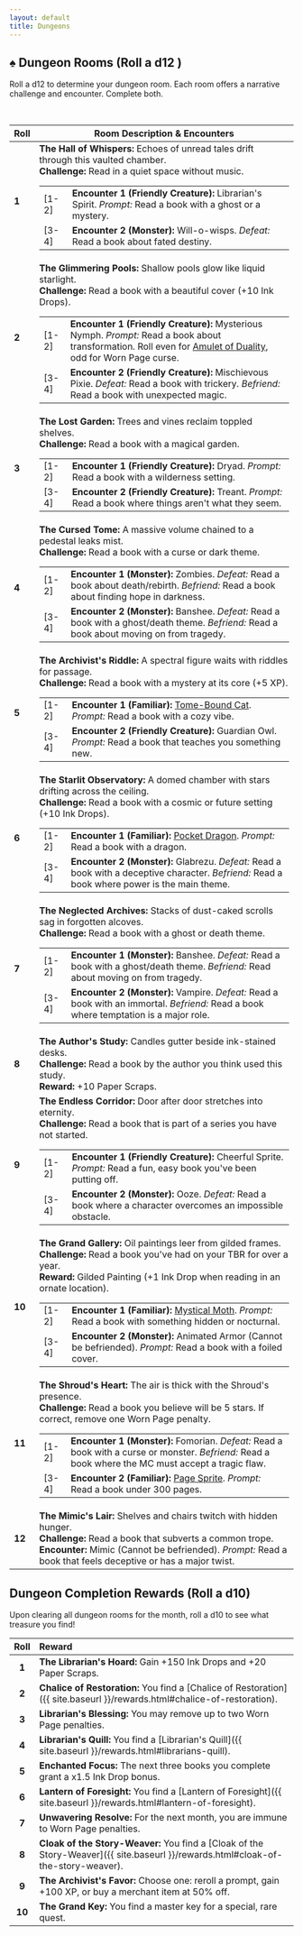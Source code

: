```yaml
---
layout: default
title: Dungeons
---
```


## ♠️ Dungeon Rooms (Roll a d12 )
Roll a d12 to determine your dungeon room. Each room offers a narrative challenge and encounter. Complete both.

<br>

<table>
  <thead>
    <tr>
      <th>Roll</th>
      <th>Room Description & Encounters</th>
    </tr>
  </thead>
  <tbody>
    <tr>
      <td><strong>1</strong></td>
      <td>
        <strong>The Hall of Whispers:</strong> Echoes of unread tales drift through this vaulted chamber.
        <br><strong>Challenge:</strong> Read in a quiet space without music.
        <table class="nested-table">
          <tbody>
            <tr>
              <td>[1-2]</td>
              <td><strong>Encounter 1 (Friendly Creature):</strong> Librarian's Spirit. <em>Prompt:</em> Read a book with a ghost or a mystery.</td>
            </tr>
            <tr>
              <td>[3-4]</td>
              <td><strong>Encounter 2 (Monster):</strong> Will-o-wisps. <em>Defeat:</em> Read a book about fated destiny.</td>
            </tr>
          </tbody>
        </table>
      </td>
    </tr>
    <tr>
      <td><strong>2</strong></td>
      <td>
        <strong>The Glimmering Pools:</strong> Shallow pools glow like liquid starlight.
        <br><strong>Challenge:</strong> Read a book with a beautiful cover (+10 Ink Drops).
        <table class="nested-table">
          <tbody>
            <tr>
              <td>[1-2]</td>
              <td><strong>Encounter 1 (Friendly Creature):</strong> Mysterious Nymph. <em>Prompt:</em> Read a book about transformation. Roll even for <a href="{{ site.baseurl }}/rewards.html#amulet-of-duality">Amulet of Duality</a>, odd for Worn Page curse.</td>
            </tr>
            <tr>
              <td>[3-4]</td>
              <td><strong>Encounter 2 (Friendly Creature):</strong> Mischievous Pixie. <em>Defeat:</em> Read a book with trickery. <em>Befriend:</em> Read a book with unexpected magic.</td>
            </tr>
          </tbody>
        </table>
      </td>
    </tr>
    <tr>
      <td><strong>3</strong></td>
      <td>
        <strong>The Lost Garden:</strong> Trees and vines reclaim toppled shelves.
        <br><strong>Challenge:</strong> Read a book with a magical garden.
        <table class="nested-table">
          <tbody>
            <tr>
              <td>[1-2]</td>
              <td><strong>Encounter 1 (Friendly Creature):</strong> Dryad. <em>Prompt:</em> Read a book with a wilderness setting.</td>
            </tr>
            <tr>
              <td>[3-4]</td>
              <td><strong>Encounter 2 (Friendly Creature):</strong> Treant. <em>Prompt:</em> Read a book where things aren't what they seem.</td>
            </tr>
          </tbody>
        </table>
      </td>
    </tr>
    <tr>
      <td><strong>4</strong></td>
      <td>
        <strong>The Cursed Tome:</strong> A massive volume chained to a pedestal leaks mist.
        <br><strong>Challenge:</strong> Read a book with a curse or dark theme.
        <table class="nested-table">
          <tbody>
            <tr>
              <td>[1-2]</td>
              <td><strong>Encounter 1 (Monster):</strong> Zombies. <em>Defeat:</em> Read a book about death/rebirth. <em>Befriend:</em> Read a book about finding hope in darkness.</td>
            </tr>
            <tr>
              <td>[3-4]</td>
              <td><strong>Encounter 2 (Monster):</strong> Banshee. <em>Defeat:</em> Read a book with a ghost/death theme. <em>Befriend:</em> Read a book about moving on from tragedy.</td>
            </tr>
          </tbody>
        </table>
      </td>
    </tr>
    <tr>
      <td><strong>5</strong></td>
      <td>
        <strong>The Archivist's Riddle:</strong> A spectral figure waits with riddles for passage.
        <br><strong>Challenge:</strong> Read a book with a mystery at its core (+5 XP).
        <table class="nested-table">
          <tbody>
            <tr>
              <td>[1-2]</td>
              <td><strong>Encounter 1 (Familiar):</strong> <a href="{{ site.baseurl }}/rewards.html#tome-bound-cat">Tome-Bound Cat</a>. <em>Prompt:</em> Read a book with a cozy vibe.</td>
            </tr>
            <tr>
              <td>[3-4]</td>
              <td><strong>Encounter 2 (Friendly Creature):</strong> Guardian Owl. <em>Prompt:</em> Read a book that teaches you something new.</td>
            </tr>
          </tbody>
        </table>
      </td>
    </tr>
    <tr>
      <td><strong>6</strong></td>
      <td>
        <strong>The Starlit Observatory:</strong> A domed chamber with stars drifting across the ceiling.
        <br><strong>Challenge:</strong> Read a book with a cosmic or future setting (+10 Ink Drops).
        <table class="nested-table">
          <tbody>
            <tr>
              <td>[1-2]</td>
              <td><strong>Encounter 1 (Familiar):</strong> <a href="{{ site.baseurl }}/rewards.html#pocket-dragon">Pocket Dragon</a>. <em>Prompt:</em> Read a book with a dragon.</td>
            </tr>
            <tr>
              <td>[3-4]</td>
              <td><strong>Encounter 2 (Monster):</strong> Glabrezu. <em>Defeat:</em> Read a book with a deceptive character. <em>Befriend:</em> Read a book where power is the main theme.</td>
            </tr>
          </tbody>
        </table>
      </td>
    </tr>
    <tr>
      <td><strong>7</strong></td>
      <td>
        <strong>The Neglected Archives:</strong> Stacks of dust-caked scrolls sag in forgotten alcoves.
        <br><strong>Challenge:</strong> Read a book with a ghost or death theme.
        <table class="nested-table">
          <tbody>
            <tr>
              <td>[1-2]</td>
              <td><strong>Encounter 1 (Monster):</strong> Banshee. <em>Defeat:</em> Read a book with a ghost/death theme. <em>Befriend:</em> Read about moving on from tragedy.</td>
            </tr>
            <tr>
              <td>[3-4]</td>
              <td><strong>Encounter 2 (Monster):</strong> Vampire. <em>Defeat:</em> Read a book with an immortal. <em>Befriend:</em> Read a book where temptation is a major role.</td>
            </tr>
          </tbody>
        </table>
      </td>
    </tr>
    <tr>
      <td><strong>8</strong></td>
      <td>
        <strong>The Author's Study:</strong> Candles gutter beside ink-stained desks.
        <br><strong>Challenge:</strong> Read a book by the author you think used this study.
        <br><strong>Reward:</strong> +10 Paper Scraps.
      </td>
    </tr>
    <tr>
      <td><strong>9</strong></td>
      <td>
        <strong>The Endless Corridor:</strong> Door after door stretches into eternity.
        <br><strong>Challenge:</strong> Read a book that is part of a series you have not started.
        <table class="nested-table">
          <tbody>
            <tr>
              <td>[1-2]</td>
              <td><strong>Encounter 1 (Friendly Creature):</strong> Cheerful Sprite. <em>Prompt:</em> Read a fun, easy book you've been putting off.</td>
            </tr>
            <tr>
              <td>[3-4]</td>
              <td><strong>Encounter 2 (Monster):</strong> Ooze. <em>Defeat:</em> Read a book where a character overcomes an impossible obstacle.</td>
            </tr>
          </tbody>
        </table>
      </td>
    </tr>
    <tr>
      <td><strong>10</strong></td>
      <td>
        <strong>The Grand Gallery:</strong> Oil paintings leer from gilded frames.
        <br><strong>Challenge:</strong> Read a book you've had on your TBR for over a year.
        <br><strong>Reward:</strong> Gilded Painting (+1 Ink Drop when reading in an ornate location).
        <table class="nested-table">
          <tbody>
            <tr>
              <td>[1-2]</td>
              <td><strong>Encounter 1 (Familiar):</strong> <a href="{{ site.baseurl }}/rewards.html#mystical-moth">Mystical Moth</a>. <em>Prompt:</em> Read a book with something hidden or nocturnal.</td>
            </tr>
            <tr>
              <td>[3-4]</td>
              <td><strong>Encounter 2 (Monster):</strong> Animated Armor (Cannot be befriended). <em>Prompt:</em> Read a book with a foiled cover.</td>
            </tr>
          </tbody>
        </table>
      </td>
    </tr>
    <tr>
      <td><strong>11</strong></td>
      <td>
        <strong>The Shroud's Heart:</strong> The air is thick with the Shroud's presence.
        <br><strong>Challenge:</strong> Read a book you believe will be 5 stars. If correct, remove one Worn Page penalty.
        <table class="nested-table">
          <tbody>
            <tr>
              <td>[1-2]</td>
              <td><strong>Encounter 1 (Monster):</strong> Fomorian. <em>Defeat:</em> Read a book with a curse or monster. <em>Befriend:</em> Read a book where the MC must accept a tragic flaw.</td>
            </tr>
            <tr>
              <td>[3-4]</td>
              <td><strong>Encounter 2 (Familiar):</strong> <a href="{{ site.baseurl }}/rewards.html#page-sprite">Page Sprite</a>. <em>Prompt:</em> Read a book under 300 pages.</td>
            </tr>
          </tbody>
        </table>
      </td>
    </tr>
    <tr>
      <td><strong>12</strong></td>
      <td>
        <strong>The Mimic's Lair:</strong> Shelves and chairs twitch with hidden hunger.
        <br><strong>Challenge:</strong> Read a book that subverts a common trope.
        <br><strong>Encounter:</strong> Mimic (Cannot be befriended). <em>Prompt:</em> Read a book that feels deceptive or has a major twist.
      </td>
    </tr>
  </tbody>
</table>

## Dungeon Completion Rewards (Roll a d10)
Upon clearing all dungeon rooms for the month, roll a d10 to see what treasure you find!

| Roll | Reward |
|:----:|:---|
| **1** | **The Librarian's Hoard:** Gain +150 Ink Drops and +20 Paper Scraps. |
| **2** | **Chalice of Restoration:** You find a [Chalice of Restoration]({{ site.baseurl }}/rewards.html#chalice-of-restoration). |
| **3** | **Librarian's Blessing:** You may remove up to two Worn Page penalties. |
| **4** | **Librarian's Quill:** You find a [Librarian's Quill]({{ site.baseurl }}/rewards.html#librarians-quill). |
| **5** | **Enchanted Focus:** The next three books you complete grant a x1.5 Ink Drop bonus. |
| **6** | **Lantern of Foresight:** You find a [Lantern of Foresight]({{ site.baseurl }}/rewards.html#lantern-of-foresight). |
| **7** | **Unwavering Resolve:** For the next month, you are immune to Worn Page penalties. |
| **8** | **Cloak of the Story-Weaver:** You find a [Cloak of the Story-Weaver]({{ site.baseurl }}/rewards.html#cloak-of-the-story-weaver). |
| **9** | **The Archivist's Favor:** Choose one: reroll a prompt, gain +100 XP, or buy a merchant item at 50% off. |
| **10**| **The Grand Key:** You find a master key for a special, rare quest. |
